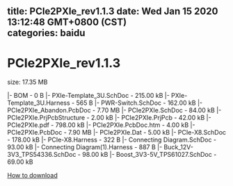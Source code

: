 
title: PCIe2PXIe_rev1.1.3
date: Wed Jan 15 2020 13:12:48 GMT+0800 (CST)    
categories: baidu
---

# PCIe2PXIe_rev1.1.3
size: 17.35 MB
 
 
|- BOM - 0 B
|- PXIe-Template_3U.SchDoc - 215.00 kB
|- PXIe-Template_3U.Harness - 565 B
|- PWR-Switch.SchDoc - 162.00 kB
|- PCIe2PXIe_Abandon.PcbDoc - 7.70 MB
|- PCIe2PXIe.SchDoc - 84.00 kB
|- PCIe2PXIe.PrjPcbStructure - 2.00 kB
|- PCIe2PXIe.PrjPcb - 42.00 kB
|- PCIe2PXIe.pdf - 798.00 kB
|- PCIe2PXIe.PcbDoc.htm - 4.00 kB
|- PCIe2PXIe.PcbDoc - 7.90 MB
|- PCIe2PXIe.Dat - 5.00 kB
|- PCIe-X8.SchDoc - 178.00 kB
|- PCIe-X8.Harness - 322 B
|- Connecting Diagram.SchDoc - 93.00 kB
|- Connecting Diagram(1).Harness - 887 B
|- Buck_12V-3V3_TPS54336.SchDoc - 98.00 kB
|- Boost_3V3-5V_TPS61027.SchDoc - 69.00 kB

[How to download](https://bpcam.bemobtrk.com/go/2ceec3aa-1ca2-46d6-b9ff-aaa5c184517c?jno=200)